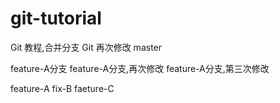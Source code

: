 # git-tutorial
Git 教程,合并分支
Git 再次修改 master

feature-A分支
feature-A分支,再次修改
feature-A分支,第三次修改

feature-A
fix-B
faeture-C
